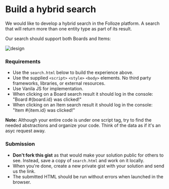 # Build a hybrid search

We would like to develop a hybrid search in the Folloze platform. A search that will return more than one entity type as part of its result.

Our search should support both Boards and Items:

![design](https://images.folloze.com/image/upload/v1590933908/index_okjstn.png)

### Requirements
- Use the `search.html` below to build the experience above.
- Use the supplied `<script>` `<style>` `<body>` elements. No third party frameworks, libraries, or external resources.
- Use Vanila JS for implementation.
- When clicking on a Board search result it should log in the console: "Board #{board.id} was clicked!"
- When clicking on an Item search result it should log in the console: "Item #{item.id} was clicked!"

**Note:** Although your entire code is under one script tag, try to find the needed abstractions and organize your code. Think of the data as if it's an asyc request away.

### Submission
- **Don't fork this gist** as that would make your solution public for others to see. Instead, save a copy of `search.html` and work on it locally.
- When you're done, create a new private gist with your solution and send us the link.
- The submitted HTML should be run without errors when launched in the browser.